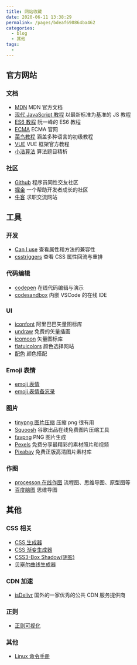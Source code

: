```yaml
---
title: 网站收藏
date: 2020-06-11 13:38:29
permalink: /pages/bdeaf690864ba462
categories: 
  - blog
  - 其他
tags: 
  - 
---
```

## 官方网站

### 文档

- [MDN](https://developer.mozilla.org/zh-CN/docs/Web) MDN 官方文档
- [现代 JavaScript 教程](https://zh.javascript.info) 以最新标准为基准的 JS 教程
- [ES6 教程](http://es6.ruanyifeng.com/) 阮一峰的 ES6 教程
- [ECMA](https://www.ecma-international.org/) ECMA 官网
- [菜鸟教程](https://www.runoob.com/) 涵盖多种语言的初级教程
- [VUE](https://cn.vuejs.org/index.html) VUE 框架官方教程
- [小浩算法](https://www.geekxh.com/c0/001.html) 算法题目精析

### 社区

- [Github](https://github.com/) 程序员同性交友社区
- [掘金](https://juejin.im/) 一个帮助开发者成长的社区
- [牛客](https://www.nowcoder.com/) 求职交流网站

## 工具

### 开发

- [Can I use](https://caniuse.com/) 查看属性和方法的兼容性
- [csstriggers](https://csstriggers.com/) 查看 CSS 属性回流与重排

### 代码编辑

- [codepen](https://codepen.io) 在线代码编辑与演示
- [codesandbox](https://codesandbox.io) 内嵌 VSCode 的在线 IDE

### UI

- [iconfont](https://www.iconfont.cn/) 阿里巴巴矢量图标库
- [undraw](https://undraw.co/illustrations) 免费的矢量插画
- [icomoon](https://icomoon.io/) 矢量图标库
- [flatuicolors](https://flatuicolors.com/) 颜色选择网站
- [配色](https://color.adobe.com/zh/create/color-wheel) 颜色搭配

### Emoji 表情

- [emoji 表情](https://emojipedia.org/)
- [emoji 表情备忘录](https://www.webfx.com/tools/emoji-cheat-sheet)

### 图片

- [tinypng 图片压缩](https://tinypng.com) 压缩 png 很有用
- [Squoosh](https://squoosh.app/) 谷歌出品在线免费图片压缩工具
- [favpng](https://favpng.com/) PNG 图片生成
- [Pexels](https://www.pexels.com/zh-cn/) 免费分享最精彩的素材照片和视频
- [Pixabay](https://pixabay.com/zh/) 免费正版高清图片素材库

### 作图

- [processon 在线作图](https://www.processon.com/) 流程图、思维导图、原型图等
- [百度脑图](https://naotu.baidu.com) 思维导图

## 其他

### CSS 相关

- [CSS 生成器](https://neumorphism.io/)
- [CSS 渐变生成器](https://www.colorzilla.com/gradient-editor/)
- [CSS3-Box Shadow(阴影)](https://www.html.cn/tool/css3Preview/Box-Shadow.html)
- [贝塞尔曲线生成器 ](https://cubic-bezier.com)

### CDN 加速

- [jsDelivr](http://www.jsdelivr.com/) 国外的一家优秀的公共 CDN 服务提供商

### 正则

- [正则可视化](https://regex101.com/)

### 其他

- [Linux 命令手册](https://ipcmen.com/)
